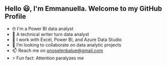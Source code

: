 ## Hello 😃, I'm Emmanuella. Welcome to my GitHub Profile

- 🤓 I'm a Power BI data analyst 
- 👀 A technical writer turn data analyst
- 🌱 I work with Excel, Power BI, and Azure Data Studio
- 💞️ I’m looking to collaborate on data analytic projects
- 📫 Reach me on onoselenbalue@gmail.com
- ⚡ Fun fact: Attention paralyzes me 

<!---
Emmanuella-Onos/Emmanuella-Onos is a ✨ special ✨ repository because its `README.md` (this file) appears on your GitHub profile.
You can click the Preview link to take a look at your changes.
--->
